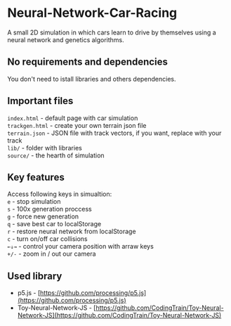 # Neural-Network-Car-Racing
A small 2D simulation in which cars learn to drive by themselves using a neural network and genetics algorithms.

## No requirements and dependencies
You don't need to istall libraries and others dependencies.

## Important files
`index.html` - default page with car simulation  
`trackgen.html` - create your own terrain json file  
`terrain.json` - JSON file with track vectors, if you want, replace with your track  
`lib/` - folder with libraries  
`source/` - the hearth of simulation  

## Key features
Access following keys in simualtion:  
`e` - stop simulation  
`s` - 100x generation proccess  
`g` - force new generation  
`q` - save best car to localStorage  
`r` - restore neural network from localStorage  
`c` - turn on/off car collisions  
`←↓→` - control your camera position with arraw keys  
`+/-` - zoom in / out our camera

## Used library
* p5.js - [https://github.com/processing/p5.js](https://github.com/processing/p5.js)
* Toy-Neural-Network-JS - [https://github.com/CodingTrain/Toy-Neural-Network-JS](https://github.com/CodingTrain/Toy-Neural-Network-JS)